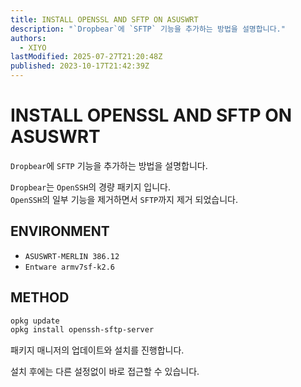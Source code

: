 ```yaml
---
title: INSTALL OPENSSL AND SFTP ON ASUSWRT
description: "`Dropbear`에 `SFTP` 기능을 추가하는 방법을 설명합니다."
authors:
  - XIYO
lastModified: 2025-07-27T21:20:48Z
published: 2023-10-17T21:42:39Z
---
```

# INSTALL OPENSSL AND SFTP ON ASUSWRT

`Dropbear`에 `SFTP` 기능을 추가하는 방법을 설명합니다.

`Dropbear`는 `OpenSSH`의 경량 패키지 입니다. \
`OpenSSH`의 일부 기능을 제거하면서 `SFTP`까지 제거 되었습니다.

## ENVIRONMENT

- `ASUSWRT-MERLIN 386.12`
- `Entware armv7sf-k2.6`

## METHOD

```bash
opkg update
opkg install openssh-sftp-server
```

패키지 매니저의 업데이트와 설치를 진행합니다.

설치 후에는 다른 설정없이 바로 접근할 수 있습니다.
